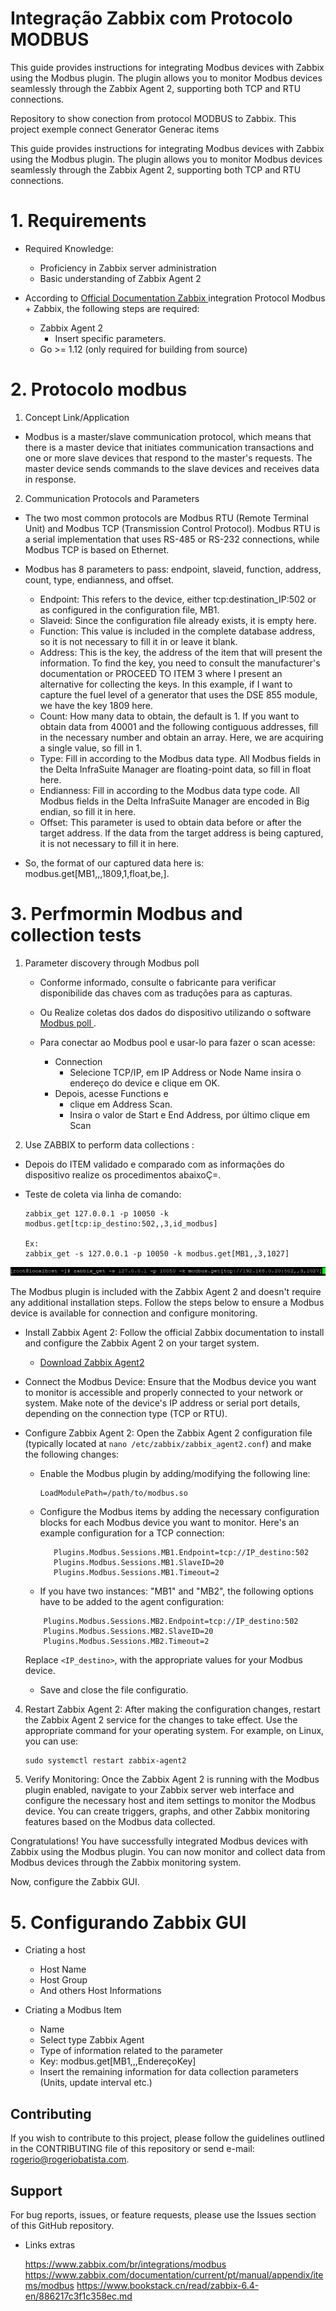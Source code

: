 # Integração Zabbix com Protocolo MODBUS

This guide provides instructions for integrating Modbus devices with Zabbix using the Modbus plugin. The plugin allows you to monitor Modbus devices seamlessly through the Zabbix Agent 2, supporting both TCP and RTU connections.

Repository to show conection from protocol MODBUS to Zabbix. This project exemple connect Generator Generac items  

This guide provides instructions for integrating Modbus devices with Zabbix using the Modbus plugin. The plugin allows you to monitor Modbus devices seamlessly through the Zabbix Agent 2, supporting both TCP and RTU connections.



# 1. Requirements

* Required Knowledge:
    - Proficiency in Zabbix server administration
    - Basic understanding of Zabbix Agent 2

*  According to <a href="https://www.zabbix.com/integrations/modbus"> Official Documentation Zabbix </a> integration Protocol Modbus + Zabbix, the following steps are required:
    - Zabbix Agent 2
        - Insert specific parameters.
    - Go >= 1.12 (only required for building from source)


# 2. Protocolo modbus

1. Concept Link/Application

- Modbus is a master/slave communication protocol, which means that there is a master device that initiates communication transactions and one or more slave devices that respond to the master's requests. The master device sends commands to the slave devices and receives data in response.



2. Communication Protocols and Parameters

- The two most common protocols are Modbus RTU (Remote Terminal Unit) and Modbus TCP (Transmission Control Protocol). Modbus RTU is a serial implementation that uses RS-485 or RS-232 connections, while Modbus TCP is based on Ethernet.

- Modbus has 8 parameters to pass: endpoint, slaveid, function, address, count, type, endianness, and offset.

    - Endpoint: This refers to the device, either tcp:destination_IP:502 or as configured in the configuration file, MB1.
    - Slaveid: Since the configuration file already exists, it is empty here.
    - Function: This value is included in the complete database address, so it is not necessary to fill it in or leave it blank.
    - Address: This is the key, the address of the item that will present the information. To find the key, you need to consult the manufacturer's documentation or PROCEED TO ITEM 3 where I present an alternative for collecting the keys. In this example, if I want to capture the fuel level of a generator that uses the DSE 855 module, we have the key 1809 here.
    - Count: How many data to obtain, the default is 1. If you want to obtain data from 40001 and the following contiguous addresses, fill in the necessary number and obtain an array. Here, we are acquiring a single value, so fill in 1.
    - Type: Fill in according to the Modbus data type. All Modbus fields in the Delta InfraSuite Manager are floating-point data, so fill in float here.
    - Endianness: Fill in according to the Modbus data type code. All Modbus fields in the Delta InfraSuite Manager are encoded in Big endian, so fill it in here.
    - Offset: This parameter is used to obtain data before or after the target address. If the data from the target address is being captured, it is not necessary to fill it in here.

- So, the format of our captured data here is: <br>
    modbus.get[MB1,,,1809,1,float,be,].



# 3. Perfmormin Modbus and collection tests

1. Parameter discovery through Modbus poll

    * Conforme informado, consulte o fabricante para verificar disponibilide das chaves com as traduções para as capturas.

    * Ou Realize coletas dos dados do dispositivo utilizando o software  <a href="https://www.modbustools.com/download.html">  Modbus poll </a>. 

    * Para conectar ao Modbus pool e usar-lo para fazer o scan acesse:
        * Connection  
            * Selecione TCP/IP, em IP Address or Node Name insira o endereço do device e clique em OK.
        * Depois, acesse Functions e 
            * clique em Address Scan.
            * Insira o valor de Start e End Address, por último clique em Scan

2. Use ZABBIX to perform data collections :
*   Depois do ITEM validado e comparado com as informações do dispositivo realize os procedimentos abaixoÇ=.  
    
* Teste de coleta via linha de comando:
    
    ```
    zabbix_get 127.0.0.1 -p 10050 -k modbus.get[tcp:ip_destino:502,,3,id_modbus]
    
    Ex:
    zabbix_get -s 127.0.0.1 -p 10050 -k modbus.get[MB1,,3,1027]
    ```
![zabbix_get to modbus.get](https://raw.githubusercontent.com/rbsdcom/MODBUS-Zabbix/main/img/zabbix_get%20to%20modbus.get.png)


The Modbus plugin is included with the Zabbix Agent 2 and doesn't require any additional installation steps. Follow the steps below to ensure a Modbus device is available for connection and configure monitoring.

* Install Zabbix Agent 2: Follow the official Zabbix documentation to install and configure the Zabbix Agent 2 on your target system.
    - <a href="https://www.zabbix.com/download">Download Zabbix Agent2</a>

* Connect the Modbus Device: Ensure that the Modbus device you want to monitor is accessible and properly connected to your network or system. Make note of the device's IP address or serial port details, depending on the connection type (TCP or RTU).

* Configure Zabbix Agent 2: Open the Zabbix Agent 2 configuration file (typically located at `nano /etc/zabbix/zabbix_agent2.conf`) and make the following changes:

   - Enable the Modbus plugin by adding/modifying the following line:
     ```
     LoadModulePath=/path/to/modbus.so
     ```

   - Configure the Modbus items by adding the necessary configuration blocks for each Modbus device you want to monitor. Here's an example configuration for a TCP connection:
     ```
        Plugins.Modbus.Sessions.MB1.Endpoint=tcp://IP_destino:502 
        Plugins.Modbus.Sessions.MB1.SlaveID=20
        Plugins.Modbus.Sessions.MB1.Timeout=2
     ```
    - If you have two instances: "MB1" and "MB2", the following options have to be added to the agent configuration:
    ```
        Plugins.Modbus.Sessions.MB2.Endpoint=tcp://IP_destino:502 
        Plugins.Modbus.Sessions.MB2.SlaveID=20
        Plugins.Modbus.Sessions.MB2.Timeout=2
     ```

    Replace `<IP_destino>`, with the appropriate values for your Modbus device.

    - Save and close the file configuratio.


4. Restart Zabbix Agent 2: After making the configuration changes, restart the Zabbix Agent 2 service for the changes to take effect. Use the appropriate command for your operating system. For example, on Linux, you can use:
   ```
   sudo systemctl restart zabbix-agent2
   ```

5. Verify Monitoring: Once the Zabbix Agent 2 is running with the Modbus plugin enabled, navigate to your Zabbix server web interface and configure the necessary host and item settings to monitor the Modbus device. You can create triggers, graphs, and other Zabbix monitoring features based on the Modbus data collected.

Congratulations! You have successfully integrated Modbus devices with Zabbix using the Modbus plugin. You can now monitor and collect data from Modbus devices through the Zabbix monitoring system.

Now, configure the Zabbix GUI.


# 5. Configurando Zabbix GUI

* Criating a host
    
    - Host Name 
    - Host Group
    - And others Host Informations
    
 
* Criating a Modbus Item

    - Name 
    - Select type Zabbix Agent
    - Type of information related to the parameter
    - Key: modbus.get[MB1,,,EndereçoKey]
    - Insert the remaining information for data collection parameters (Units, update interval etc.)


## Contributing

If you wish to contribute to this project, please follow the guidelines outlined in the CONTRIBUTING file of this repository or send e-mail: rogerio@rogeriobatista.com.


## Support

For bug reports, issues, or feature requests, please use the Issues section of this GitHub repository.

* Links extras <p>
https://www.zabbix.com/br/integrations/modbus
https://www.zabbix.com/documentation/current/pt/manual/appendix/items/modbus
https://www.bookstack.cn/read/zabbix-6.4-en/886217c3f1c358ec.md




